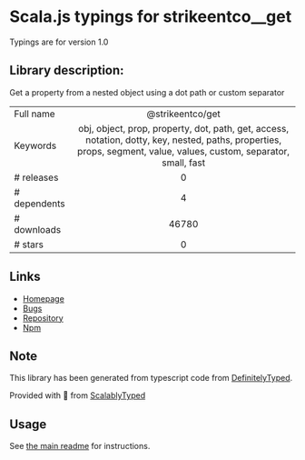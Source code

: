 
# Scala.js typings for strikeentco__get

Typings are for version 1.0

## Library description:
Get a property from a nested object using a dot path or custom separator

|                    |                 |
| ------------------ | :-------------: |
| Full name          | @strikeentco/get |
| Keywords           | obj, object, prop, property, dot, path, get, access, notation, dotty, key, nested, paths, properties, props, segment, value, values, custom, separator, small, fast |
| # releases         | 0 |
| # dependents       | 4 |
| # downloads        | 46780 |
| # stars            | 0 |

## Links
- [Homepage](https://github.com/strikeentco/get#readme)
- [Bugs](https://github.com/strikeentco/get/issues)
- [Repository](https://github.com/strikeentco/get)
- [Npm](https://www.npmjs.com/package/%40strikeentco%2Fget)
    


## Note
This library has been generated from typescript code from [DefinitelyTyped](https://definitelytyped.org).

Provided with :purple_heart: from [ScalablyTyped](https://github.com/oyvindberg/ScalablyTyped)

## Usage
See [the main readme](../../readme.md) for instructions.


